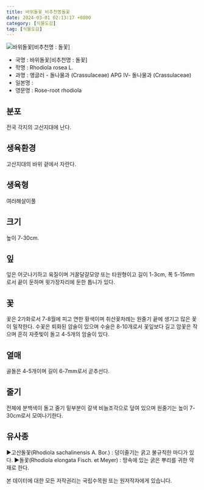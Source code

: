 ```yaml
---
title: 바위돌꽃_비추천명돌꽃
date: 2024-03-01 02:13:17 +0800
category: [식물도감]
tag: [식물도감]
---
```




![바위돌꽃[비추천명 : 돌꽃]](/fileUpload/plants/basic/Crassulaceae/Rhodiola/18411/18411_1_th2.jpg)
- 국명 : 바위돌꽃[비추천명 : 돌꽃]
- 학명 : Rhodiola rosea L.
- 과명 : 앵글러 - 돌나물과 (Crassulaceae) APG Ⅳ- 돌나물과 (Crassulaceae)
- 일본명 : 
- 영문명 : Rose-root rhodiola


## 분포
전국 각지의 고산지대에 난다.
## 생육환경
고산지대의 바위 겉에서 자란다.
## 생육형
여러해살이풀
## 크기
높이 7-30cm.
## 잎
잎은 어긋나기하고 육질이며 거꿀달걀모양 또는 타원형이고 길이 1-3cm, 폭 5-15mm로서 끝이 둔하며 윗가장자리에 둔한 톱니가 있다.
## 꽃
꽃은 2가화로서 7-8월에 피고 연한 황색이며 취산꽃차례는 원줄기 끝에 생기고 많은 꽃이 밀착한다. 수꽃은 퇴화된 암술이 있으며 수술은 8-10개로서 꽃잎보다 길고 암꽃은 작으며 흔히 자줏빛이 돌고 4-5개의 암술이 있다.
## 열매
골돌은 4-5개이며 길이 6-7mm로서 곧추선다.
## 줄기
전체에 분백색이 돌고 줄기 밑부분이 갈색 비늘조각으로 덮여 있으며 원줄기는 높이 7-30cm로서 모여나기한다.
## 유사종
▶고산돌꽃(Rhodiola sachalinensis A. Bor.) : 덩이줄기는 굵고 불규칙한 마디가 있다.▶돌꽃(Rhodiola elongata Fisch. et Meyer) : 땅속에 있는 굵은 뿌리를 귀한 약재로 한다.






본 데이터에 대한 모든 저작권리는 국립수목원 또는 원저작자에게 있습니다.
